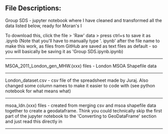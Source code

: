 File Descriptions:
--------------------------
Group SDS - jupyter notebook where I have cleaned and transformed all the data listed below, ready for Moran's I 

To download this, click the file > 'Raw' data >  press ctrl+s to save it as .ipynb (Note that you'll have to manually type '. ipynb' after the file name to make this work, as files from GitHub are saved as text files as default - so you will basically be saving it as 'Group SDS.ipynb.ipynb) 

--------------------------
MSOA_2011_London_gen_MHW.(xxx) files  - London MSOA Shapefile data

--------------------------
London_dataset.csv - csv file of the spreadsheet made by Juraj. Also changed some column names to make it easier to code with (see python notebook for what means what)

--------------------------
msoa_ldn.(xxx) files - created from merging csv and msoa shapefile data together to create a geodataframe. Think you could technically skip the first part of the jupyter notebook to the 'Converting to GeoDataFrame' section and just read this directly in 

--------------------------

